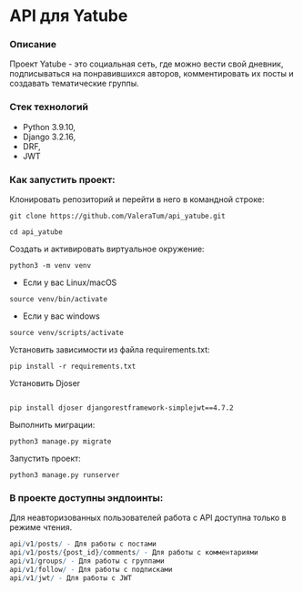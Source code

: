 # API для Yatube

### Описание

Проект Yatube - это социальная сеть, где можно вести свой дневник, подписываться на понравившихся авторов, комментировать их посты и создавать тематические группы.

### Стек технологий

* Python 3.9.10,
* Django 3.2.16,
* DRF,
* JWT

### Как запустить проект:

Клонировать репозиторий и перейти в него в командной строке:

```
git clone https://github.com/ValeraTum/api_yatube.git
```

```
cd api_yatube
```

Создать и активировать виртуальное окружение:

```
python3 -m venv venv
```
* Если у вас Linux/macOS

```
source venv/bin/activate
```
* Если у вас windows

```
source venv/scripts/activate
```

Установить зависимости из файла requirements.txt:
```
pip install -r requirements.txt
```
Установить Djoser
```

pip install djoser djangorestframework-simplejwt==4.7.2
```
Выполнить миграции:
```
python3 manage.py migrate
```
Запустить проект:
```
python3 manage.py runserver
```

### В проекте доступны эндпоинты:

Для неавторизованных пользователей работа с API доступна только в режиме чтения.

```r
api/v1/posts/ - Для работы с постами 
api/v1/posts/{post_id}/comments/ - Для работы с комментариями 
api/v1/groups/ - Для работы с группами
api/v1/follow/ - Для работы с подписками
api/v1/jwt/ - Для работы с JWT
